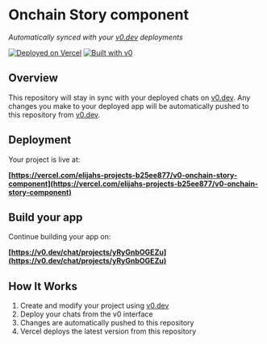 # Onchain Story component

*Automatically synced with your [v0.dev](https://v0.dev) deployments*

[![Deployed on Vercel](https://img.shields.io/badge/Deployed%20on-Vercel-black?style=for-the-badge&logo=vercel)](https://vercel.com/elijahs-projects-b25ee877/v0-onchain-story-component)
[![Built with v0](https://img.shields.io/badge/Built%20with-v0.dev-black?style=for-the-badge)](https://v0.dev/chat/projects/yRyGnbOGEZu)

## Overview

This repository will stay in sync with your deployed chats on [v0.dev](https://v0.dev).
Any changes you make to your deployed app will be automatically pushed to this repository from [v0.dev](https://v0.dev).

## Deployment

Your project is live at:

**[https://vercel.com/elijahs-projects-b25ee877/v0-onchain-story-component](https://vercel.com/elijahs-projects-b25ee877/v0-onchain-story-component)**

## Build your app

Continue building your app on:

**[https://v0.dev/chat/projects/yRyGnbOGEZu](https://v0.dev/chat/projects/yRyGnbOGEZu)**

## How It Works

1. Create and modify your project using [v0.dev](https://v0.dev)
2. Deploy your chats from the v0 interface
3. Changes are automatically pushed to this repository
4. Vercel deploys the latest version from this repository